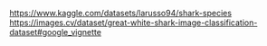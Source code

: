 https://www.kaggle.com/datasets/larusso94/shark-species  
https://images.cv/dataset/great-white-shark-image-classification-dataset#google_vignette
